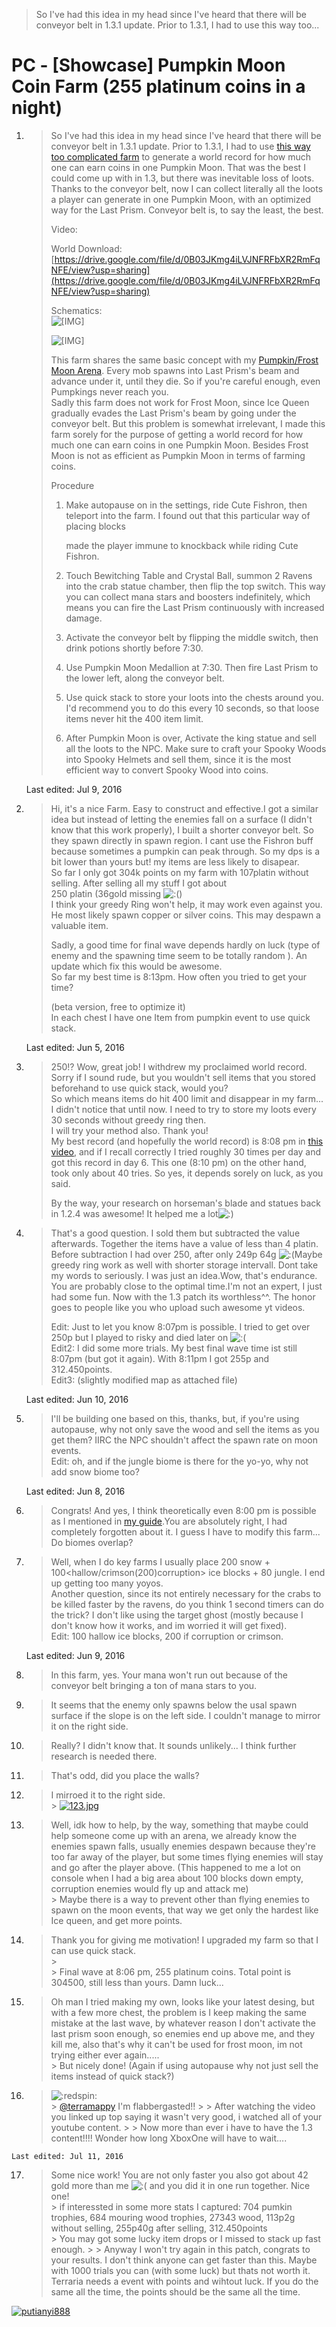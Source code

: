 > So I've had this idea in my head since I've heard that there will be conveyor belt in 1.3.1 update. Prior to 1.3.1, I had to use this way too...

# PC - [Showcase] Pumpkin Moon Coin Farm (255 platinum coins in a night)
1.  > So I've had this idea in my head since I've heard that there will be conveyor belt in 1.3.1 update. Prior to 1.3.1, I had to use [this way too complicated farm](https://youtu.be/Y4Q_5xl_wWs) to generate a world record for how much one can earn coins in one Pumpkin Moon. That was the best I could come up with in 1.3, but there was inevitable loss of loots. Thanks to the conveyor belt, now I can collect literally all the loots a player can generate in one Pumpkin Moon, with an optimized way for the Last Prism. Conveyor belt is, to say the least, the best.
    > 
    > Video:
    > 
    > World Download:  
    > [https://drive.google.com/file/d/0B03JKmg4iLVJNFRFbXR2RmFqNFE/view?usp=sharing](https://drive.google.com/file/d/0B03JKmg4iLVJNFRFbXR2RmFqNFE/view?usp=sharing)
    > 
    > Schematics:  
    > ![[​IMG]](http://i.imgur.com/BZDNWbC.png)
    > 
    >   
    > ![[​IMG]](http://i.imgur.com/Sv0nsv4.png)  
    > 
    >   
    > This farm shares the same basic concept with my [Pumpkin/Frost Moon Arena](http://forums.terraria.org/index.php?threads/showcase-1-3-pumpkin-frost-moon-new-records-arena.39793/). Every mob spawns into Last Prism's beam and advance under it, until they die. So if you're careful enough, even Pumpkings never reach you.  
    > Sadly this farm does not work for Frost Moon, since Ice Queen gradually evades the Last Prism's beam by going under the conveyor belt. But this problem is somewhat irrelevant, I made this farm sorely for the purpose of getting a world record for how much one can earn coins in one Pumpkin Moon. Besides Frost Moon is not as efficient as Pumpkin Moon in terms of farming coins.
    > 
    > Procedure
    > 
    > 1.  Make autopause on in the settings, ride Cute Fishron, then teleport into the farm. I found out that this particular way of placing blocks
    >     
    >     made the player immune to knockback while riding Cute Fishron.
    > 2.  Touch Bewitching Table and Crystal Ball, summon 2 Ravens into the crab statue chamber, then flip the top switch. This way you can collect mana stars and boosters indefinitely, which means you can fire the Last Prism continuously with increased damage.
    > 3.  Activate the conveyor belt by flipping the middle switch, then drink potions shortly before 7:30.
    > 4.  Use Pumpkin Moon Medallion at 7:30. Then fire Last Prism to the lower left, along the conveyor belt.
    > 5.  Use quick stack to store your loots into the chests around you. I'd recommend you to do this every 10 seconds, so that loose items never hit the 400 item limit.
    > 6.  After Pumpkin Moon is over, Activate the king statue and sell all the loots to the NPC. Make sure to craft your Spooky Woods into Spooky Helmets and sell them, since it is the most efficient way to convert Spooky Wood into coins.
    
    Last edited: Jul 9, 2016
    
2.  > Hi, it's a nice Farm. Easy to construct and effective.I got a similar idea but instead of letting the enemies fall on a surface (I didn't know that this work properly), I built a shorter conveyor belt. So they spawn directly in spawn region. I cant use the Fishron buff because sometimes a pumpkin can peak through. So my dps is a bit lower than yours but! my items are less likely to disapear.  
    > So far I only got 304k points on my farm with 107platin without selling. After selling all my stuff I got about  
    > 250 platin (36gold missing ![:(](https://forums.terraria.org/styles/default/xenforo/clear.png "Sad    :("))  
    > I think your greedy Ring won't help, it may work even against you. He most likely spawn copper or silver coins. This may despawn a valuable item.
    > 
    > Sadly, a good time for final wave depends hardly on luck (type of enemy and the spawning time seem to be totally random ). An update which fix this would be awesome.  
    > So far my best time is 8:13pm. How often you tried to get your time?
    > 
    >   
    > (beta version, free to optimize it)  
    > In each chest I have one Item from pumpkin event to use quick stack.
    
    Last edited: Jun 5, 2016
    
3.  > 250!? Wow, great job! I withdrew my proclaimed world record. Sorry if I sound rude, but you wouldn't sell items that you stored beforehand to use quick stack, would you?  
    > So which means items do hit 400 limit and disappear in my farm... I didn't notice that until now. I need to try to store my loots every 30 seconds without greedy ring then.  
    > I will try your method also. Thank you!  
    > My best record (and hopefully the world record) is 8:08 pm in [this video](https://youtu.be/q92j5A-B1lM), and if I recall correctly I tried roughly 30 times per day and got this record in day 6. This one (8:10 pm) on the other hand, took only about 40 tries. So yes, it depends sorely on luck, as you said.
    > 
    > By the way, your research on horseman's blade and statues back in 1.2.4 was awesome! It helped me a lot![:)](https://forums.terraria.org/styles/default/xenforo/clear.png "Smile    :)")
    
4.  > That's a good question. I sold them but subtracted the value afterwards. Together the items have a value of less than 4 platin. Before subtraction I had over 250, after only 249p 64g ![:(](https://forums.terraria.org/styles/default/xenforo/clear.png "Sad    :(")Maybe greedy ring work as well with shorter storage intervall. Dont take my words to seriously. I was just an idea.Wow, that's endurance. You are probably close to the optimal time.I'm not an expert, I just had some fun. Now with the 1.3 patch its worthless^^. The honor goes to people like you who upload such awesome yt videos.
    > 
    > Edit: Just to let you know 8:07pm is possible. I tried to get over 250p but I played to risky and died later on ![:(](https://forums.terraria.org/styles/default/xenforo/clear.png "Sad    :(")  
    > Edit2: I did some more trials. My best final wave time ist still 8:07pm (but got it again). With 8:11pm I got 255p and 312.450points.  
    > Edit3: (slightly modified map as attached file)
    
    Last edited: Jun 10, 2016
    
5.  > I'll be building one based on this, thanks, but, if you're using autopause, why not only save the wood and sell the items as you get them? IIRC the NPC shouldn't affect the spawn rate on moon events.  
    > Edit: oh, and if the jungle biome is there for the yo-yo, why not add snow biome too?
    
    Last edited: Jun 8, 2016
    
6.  > Congrats! And yes, I think theoretically even 8:00 pm is possible as I mentioned in [my guide](http://forums.terraria.org/index.php?threads/showcase-1-3-pumpkin-frost-moon-new-records-arena.39793/).You are absolutely right, I had completely forgotten about it. I guess I have to modify this farm...  
    > Do biomes overlap?
    
7.  > Well, when I do key farms I usually place 200 snow + 100<hallow/crimson(200)corruption> ice blocks + 80 jungle. I end up getting too many yoyos.  
    > Another question, since its not entirely necessary for the crabs to be killed faster by the ravens, do you think 1 second timers can do the trick? I don't like using the target ghost (mostly because I don't know how it works, and im worried it will get fixed).  
    > Edit: 100 hallow ice blocks, 200 if corruption or crimson.
    
    Last edited: Jun 9, 2016
    
8.  > In this farm, yes. Your mana won't run out because of the conveyor belt bringing a ton of mana stars to you.
    
9.  > It seems that the enemy only spawns below the usal spawn surface if the slope is on the left side. I couldn't manage to mirror it on the right side.
    
10.  > Really? I didn't know that. It sounds unlikely... I think further research is needed there.
    
11.  > That's odd, did you place the walls?
    
12.  > I mirroed it to the right side.  
    > [![123.jpg](https://forums.terraria.org/data/attachments/117/117027-14b37f1293432bf91c84c905fae0629a.jpg)](https://forums.terraria.org/index.php?attachments/123-jpg.116945/)
    
13.  > Well, idk how to help, by the way, something that maybe could help someone come up with an arena, we already know the enemies spawn falls, usually enemies despawn because they're too far away of the player, but some times flying enemies will stay and go after the player above. (This happened to me a lot on console when I had a big area about 100 blocks down empty, corruption enemies would fly up and attack me)  
    > Maybe there is a way to prevent other than flying enemies to spawn on the moon events, that way we get only the hardest like Ice queen, and get more points.
    
14.  > Thank you for giving me motivation! I upgraded my farm so that I can use quick stack.  
    >   
    > Final wave at 8:06 pm, 255 platinum coins. Total point is 304500, still less than yours. Damn luck...
    
15.  > Oh man I tried making my own, looks like your latest desing, but with a few more chest, the problem is I keep making the same mistake at the last wave, by whatever reason I don't activate the last prism soon enough, so enemies end up above me, and they kill me, also that's why it can't be used for frost moon, im not trying either ever again.....  
    > But nicely done! (Again if using autopause why not just sell the items instead of quick stack?)
    
16.  > ![:redspin:](https://forums.terraria.org/assets/emoticons/red/red.png "Spinning Redigit    :redspin:")  
    > [@terramappy](https://forums.terraria.org/index.php?members/43152/) I'm flabbergasted!!
    > 
    > After watching the video you linked up top saying it wasn't very good, i watched all of your youtube content.
    > 
    > Now more than ever i have to have the 1.3 content!!!! Wonder how long XboxOne will have to wait....
    
    Last edited: Jul 11, 2016
    
17.  > Some nice work! You are not only faster you also got about 42 gold more than me ![:(](https://forums.terraria.org/styles/default/xenforo/clear.png "Sad    :(") and you did it in one run together. Nice one!  
    > if interessted in some more stats I captured: 704 pumkin trophies, 684 mouring wood trophies, 27343 wood, 113p2g without selling, 255p40g after selling, 312.450points  
    > You may got some lucky item drops or I missed to stack up fast enough.
    > 
    > Anyway I won't try again in this patch, congrats to your results. I don't think anyone can get faster than this. Maybe with 1000 trials you can (with some luck) but thats not worth it. Terraria needs a event with points and wihtout luck. If you do the same all the time, the points should be the same all the time.
    

[![putianyi888](https://forums.terraria.org/styles/overworld/xenforo/avatars/avatar_male_m.png)](https://forums.terraria.org/index.php?members/putianyi888.121300/)